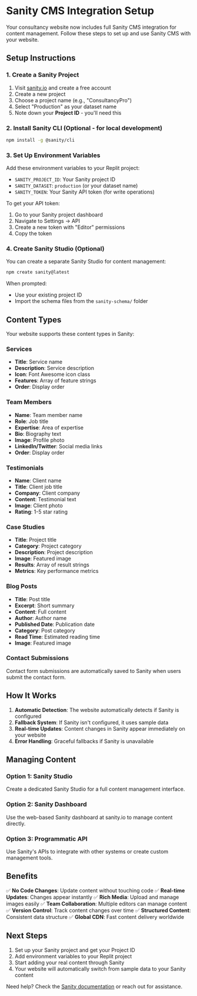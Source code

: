 # Sanity CMS Integration Setup

Your consultancy website now includes full Sanity CMS integration for content management. Follow these steps to set up and use Sanity CMS with your website.

## Setup Instructions

### 1. Create a Sanity Project

1. Visit [sanity.io](https://sanity.io) and create a free account
2. Create a new project
3. Choose a project name (e.g., "ConsultancyPro")
4. Select "Production" as your dataset name
5. Note down your **Project ID** - you'll need this

### 2. Install Sanity CLI (Optional - for local development)

```bash
npm install -g @sanity/cli
```

### 3. Set Up Environment Variables

Add these environment variables to your Replit project:

- `SANITY_PROJECT_ID`: Your Sanity project ID
- `SANITY_DATASET`: `production` (or your dataset name)
- `SANITY_TOKEN`: Your Sanity API token (for write operations)

To get your API token:
1. Go to your Sanity project dashboard
2. Navigate to Settings → API
3. Create a new token with "Editor" permissions
4. Copy the token

### 4. Create Sanity Studio (Optional)

You can create a separate Sanity Studio for content management:

```bash
npm create sanity@latest
```

When prompted:
- Use your existing project ID
- Import the schema files from the `sanity-schema/` folder

## Content Types

Your website supports these content types in Sanity:

### Services
- **Title**: Service name
- **Description**: Service description
- **Icon**: Font Awesome icon class
- **Features**: Array of feature strings
- **Order**: Display order

### Team Members
- **Name**: Team member name
- **Role**: Job title
- **Expertise**: Area of expertise
- **Bio**: Biography text
- **Image**: Profile photo
- **LinkedIn/Twitter**: Social media links
- **Order**: Display order

### Testimonials
- **Name**: Client name
- **Title**: Client job title
- **Company**: Client company
- **Content**: Testimonial text
- **Image**: Client photo
- **Rating**: 1-5 star rating

### Case Studies
- **Title**: Project title
- **Category**: Project category
- **Description**: Project description
- **Image**: Featured image
- **Results**: Array of result strings
- **Metrics**: Key performance metrics

### Blog Posts
- **Title**: Post title
- **Excerpt**: Short summary
- **Content**: Full content
- **Author**: Author name
- **Published Date**: Publication date
- **Category**: Post category
- **Read Time**: Estimated reading time
- **Image**: Featured image

### Contact Submissions
Contact form submissions are automatically saved to Sanity when users submit the contact form.

## How It Works

1. **Automatic Detection**: The website automatically detects if Sanity is configured
2. **Fallback System**: If Sanity isn't configured, it uses sample data
3. **Real-time Updates**: Content changes in Sanity appear immediately on your website
4. **Error Handling**: Graceful fallbacks if Sanity is unavailable

## Managing Content

### Option 1: Sanity Studio
Create a dedicated Sanity Studio for a full content management interface.

### Option 2: Sanity Dashboard
Use the web-based Sanity dashboard at sanity.io to manage content directly.

### Option 3: Programmatic API
Use Sanity's APIs to integrate with other systems or create custom management tools.

## Benefits

✅ **No Code Changes**: Update content without touching code
✅ **Real-time Updates**: Changes appear instantly
✅ **Rich Media**: Upload and manage images easily
✅ **Team Collaboration**: Multiple editors can manage content
✅ **Version Control**: Track content changes over time
✅ **Structured Content**: Consistent data structure
✅ **Global CDN**: Fast content delivery worldwide

## Next Steps

1. Set up your Sanity project and get your Project ID
2. Add environment variables to your Replit project
3. Start adding your real content through Sanity
4. Your website will automatically switch from sample data to your Sanity content

Need help? Check the [Sanity documentation](https://www.sanity.io/docs) or reach out for assistance.